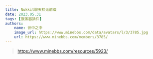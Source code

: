 ```yaml
---
title: Nukkit聊天栏无前缀
date: 2023.05.31
tags: [服务器插件]
authors:
    name: 世中之中
    image_url: https://www.minebbs.com/data/avatars/l/3/3785.jpg
    url: https://www.minebbs.com/members/3785/
---
```


><https://www.minebbs.com/resources/5923/>
